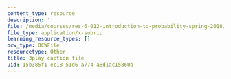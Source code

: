 ```yaml
---
content_type: resource
description: ''
file: /media/courses/res-6-012-introduction-to-probability-spring-2018/15b385f1ec1851d6a774a8d1ac15860a_7B3cDe39lwY.vtt
file_type: application/x-subrip
learning_resource_types: []
ocw_type: OCWFile
resourcetype: Other
title: 3play caption file
uid: 15b385f1-ec18-51d6-a774-a8d1ac15860a
---
```

